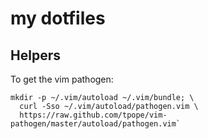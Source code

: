 # my dotfiles

## Helpers
To get the vim pathogen:

    mkdir -p ~/.vim/autoload ~/.vim/bundle; \ 
      curl -Sso ~/.vim/autoload/pathogen.vim \ 
      https://raw.github.com/tpope/vim-pathogen/master/autoload/pathogen.vim`
